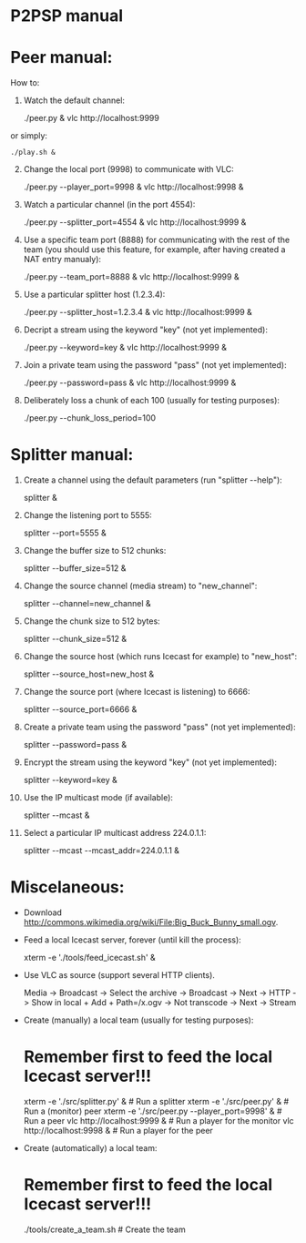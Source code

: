 P2PSP manual
============

# Peer manual:

How to:

1. Watch the default channel:

    ./peer.py &
    vlc http://localhost:9999

or simply:

    ./play.sh &

2. Change the local port (9998) to communicate with VLC:

    ./peer.py --player_port=9998 &
    vlc http://localhost:9998 &

3. Watch a particular channel (in the port 4554):

    ./peer.py --splitter_port=4554 &
    vlc http://localhost:9999 &

4. Use a specific team port (8888) for communicating with the rest of
   the team (you should use this feature, for example, after having
   created a NAT entry manualy):

    ./peer.py --team_port=8888 &
    vlc http://localhost:9999 &

5. Use a particular splitter host (1.2.3.4):

    ./peer.py --splitter_host=1.2.3.4 &
    vlc http://localhost:9999 &

6. Decript a stream using the keyword "key" (not yet implemented):

    ./peer.py --keyword=key &
    vlc http://localhost:9999 &

7. Join a private team using the password "pass" (not yet implemented):

    ./peer.py --password=pass &
    vlc http://localhost:9999 &

8. Deliberately loss a chunk of each 100 (usually for testing purposes):

    ./peer.py --chunk_loss_period=100

# Splitter manual:

1. Create a channel using the default parameters (run "splitter --help"):

    splitter &

2. Change the listening port to 5555:

    splitter --port=5555 &

3. Change the buffer size to 512 chunks:

    splitter --buffer_size=512 &

4. Change the source channel (media stream) to "new_channel":

    splitter --channel=new_channel &

5. Change the chunk size to 512 bytes:

    splitter --chunk_size=512 &

6. Change the source host (which runs Icecast for example) to
   "new_host":

    splitter --source_host=new_host &

7. Change the source port (where Icecast is listening) to 6666:

    splitter --source_port=6666 &

8. Create a private team using the password "pass" (not yet implemented):

    splitter --password=pass &

9. Encrypt the stream using the keyword "key" (not yet implemented):

    splitter --keyword=key &

10. Use the IP multicast mode (if available):

    splitter --mcast &

11. Select a particular IP multicast address 224.0.1.1:

    splitter --mcast --mcast_addr=224.0.1.1 &

# Miscelaneous:

* Download http://commons.wikimedia.org/wiki/File:Big_Buck_Bunny_small.ogv.

* Feed a local Icecast server, forever (until kill the process):

    xterm -e './tools/feed_icecast.sh' &

* Use VLC as source (support several HTTP clients).

   Media -> Broadcast -> Select the archive -> Broadcast -> Next -> HTTP ->
   Show in local + Add + Path=/x.ogv -> Not transcode -> Next -> Stream

* Create (manually) a local team (usually for testing purposes):

    # Remember first to feed the local Icecast server!!!
    xterm -e './src/splitter.py' &                # Run a splitter
    xterm -e './src/peer.py' &                    # Run a (monitor) peer
    xterm -e './src/peer.py --player_port=9998' & # Run a peer
    vlc http://localhost:9999 &                   # Run a player for the monitor
    vlc http://localhost:9998 &                   # Run a player for the peer

* Create (automatically) a local team:

    # Remember first to feed the local Icecast server!!!
    ./tools/create_a_team.sh # Create the team

    
